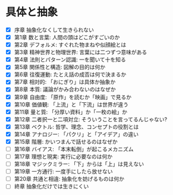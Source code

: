 # 具体と抽象
- [x] 序章 抽象化なくして生きられない
- [x] 第1章 数と言葉: 人間の頭はどこがすごいのか
- [x] 第2章 デフォルメ: すぐれた物まねや似顔絵とは
- [x] 第3章 精神世界と物理世界: 言葉には二つずつ意味がある
- [x] 第4章 法則とパターン認識: 一を聞いて十を知る
- [x] 第5章 関係性と構造: 図解の目的は何か
- [x] 第6章 往復運動: たとえ話の成否は何で決まるか
- [x] 第7章 相対的: 「おにぎり」は具体か抽象か
- [x] 第8章 本質: 議論がかみ合わないのはなぜか
- [x] 第9章 自由度: 「原作」を読むか「映画」で見るか
- [x] 第10章 価値観: 「上流」と「下流」は世界が違う
- [x] 第11章 量と質: 「分厚い資料」か「一枚の絵」か
- [x] 第12章 二者択一と二項対立: そういうことを言ってるんじゃない?
- [x] 第13章 ベクトル: 哲学、理念、コンセプトの役割とは
- [x] 第14章 アナロジー: 「パクリ」と「アイデア」の違い
- [x] 第15章 階層: かいつまんで話せるのはなぜか
- [ ] 第16章 バイアス: 「本末転倒」が起こるメカニズム
- [ ] 第17章 理想と現実: 実行に必要なのは何か
- [ ] 第18章 マジックミラー: 「下」からは「上」は見えない
- [ ] 第19章 一方通行: 一度手にしたら放せない
- [ ] 第20章 共通と相違: 抽象化を妨げるものは何か
- [ ] 終章 抽象化だけでは生きにくい
